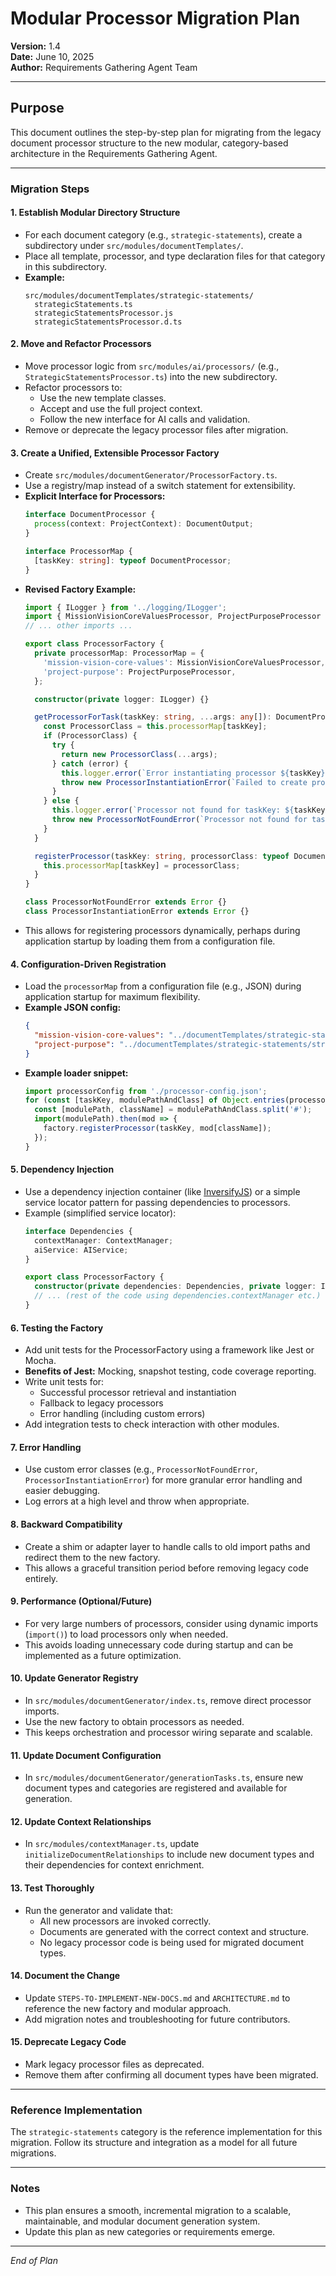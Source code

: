 # Modular Processor Migration Plan

**Version:** 1.4  
**Date:** June 10, 2025  
**Author:** Requirements Gathering Agent Team

---

## Purpose

This document outlines the step-by-step plan for migrating from the legacy document processor structure to the new modular, category-based architecture in the Requirements Gathering Agent.

---

### Migration Steps

#### 1. Establish Modular Directory Structure
- For each document category (e.g., `strategic-statements`), create a subdirectory under `src/modules/documentTemplates/`.
- Place all template, processor, and type declaration files for that category in this subdirectory.
- **Example:**
  ```
  src/modules/documentTemplates/strategic-statements/
    strategicStatements.ts
    strategicStatementsProcessor.js
    strategicStatementsProcessor.d.ts
  ```

#### 2. Move and Refactor Processors
- Move processor logic from `src/modules/ai/processors/` (e.g., `StrategicStatementsProcessor.ts`) into the new subdirectory.
- Refactor processors to:
  - Use the new template classes.
  - Accept and use the full project context.
  - Follow the new interface for AI calls and validation.
- Remove or deprecate the legacy processor files after migration.

#### 3. Create a Unified, Extensible Processor Factory
- Create `src/modules/documentGenerator/ProcessorFactory.ts`.
- Use a registry/map instead of a switch statement for extensibility.
- **Explicit Interface for Processors:**
  ```typescript
  interface DocumentProcessor {
    process(context: ProjectContext): DocumentOutput;
  }

  interface ProcessorMap {
    [taskKey: string]: typeof DocumentProcessor;
  }
  ```
- **Revised Factory Example:**
  ```typescript
  import { ILogger } from '../logging/ILogger';
  import { MissionVisionCoreValuesProcessor, ProjectPurposeProcessor } from '../documentTemplates/strategic-statements/strategicStatementsProcessor.js';
  // ... other imports ...

  export class ProcessorFactory {
    private processorMap: ProcessorMap = {
      'mission-vision-core-values': MissionVisionCoreValuesProcessor,
      'project-purpose': ProjectPurposeProcessor,
    };

    constructor(private logger: ILogger) {}

    getProcessorForTask(taskKey: string, ...args: any[]): DocumentProcessor {
      const ProcessorClass = this.processorMap[taskKey];
      if (ProcessorClass) {
        try {
          return new ProcessorClass(...args);
        } catch (error) {
          this.logger.error(`Error instantiating processor ${taskKey}: ${error}`);
          throw new ProcessorInstantiationError(`Failed to create processor for ${taskKey}`, error);
        }
      } else {
        this.logger.error(`Processor not found for taskKey: ${taskKey}.`);
        throw new ProcessorNotFoundError(`Processor not found for taskKey: ${taskKey}`);
      }
    }

    registerProcessor(taskKey: string, processorClass: typeof DocumentProcessor) {
      this.processorMap[taskKey] = processorClass;
    }
  }

  class ProcessorNotFoundError extends Error {}
  class ProcessorInstantiationError extends Error {}
  ```
- This allows for registering processors dynamically, perhaps during application startup by loading them from a configuration file.

#### 4. Configuration-Driven Registration
- Load the `processorMap` from a configuration file (e.g., JSON) during application startup for maximum flexibility.
- **Example JSON config:**
  ```json
  {
    "mission-vision-core-values": "../documentTemplates/strategic-statements/strategicStatementsProcessor.js#MissionVisionCoreValuesProcessor",
    "project-purpose": "../documentTemplates/strategic-statements/strategicStatementsProcessor.js#ProjectPurposeProcessor"
  }
  ```
- **Example loader snippet:**
  ```typescript
  import processorConfig from './processor-config.json';
  for (const [taskKey, modulePathAndClass] of Object.entries(processorConfig)) {
    const [modulePath, className] = modulePathAndClass.split('#');
    import(modulePath).then(mod => {
      factory.registerProcessor(taskKey, mod[className]);
    });
  }
  ```

#### 5. Dependency Injection
- Use a dependency injection container (like [InversifyJS](https://inversify.io/)) or a simple service locator pattern for passing dependencies to processors.
- Example (simplified service locator):
  ```typescript
  interface Dependencies {
    contextManager: ContextManager;
    aiService: AIService;
  }

  export class ProcessorFactory {
    constructor(private dependencies: Dependencies, private logger: ILogger) {}
    // ... (rest of the code using dependencies.contextManager etc.)
  }
  ```

#### 6. Testing the Factory
- Add unit tests for the ProcessorFactory using a framework like Jest or Mocha.
- **Benefits of Jest:** Mocking, snapshot testing, code coverage reporting.
- Write unit tests for:
  - Successful processor retrieval and instantiation
  - Fallback to legacy processors
  - Error handling (including custom errors)
- Add integration tests to check interaction with other modules.

#### 7. Error Handling
- Use custom error classes (e.g., `ProcessorNotFoundError`, `ProcessorInstantiationError`) for more granular error handling and easier debugging.
- Log errors at a high level and throw when appropriate.

#### 8. Backward Compatibility
- Create a shim or adapter layer to handle calls to old import paths and redirect them to the new factory.
- This allows a graceful transition period before removing legacy code entirely.

#### 9. Performance (Optional/Future)
- For very large numbers of processors, consider using dynamic imports (`import()`) to load processors only when needed.
- This avoids loading unnecessary code during startup and can be implemented as a future optimization.

#### 10. Update Generator Registry
- In `src/modules/documentGenerator/index.ts`, remove direct processor imports.
- Use the new factory to obtain processors as needed.
- This keeps orchestration and processor wiring separate and scalable.

#### 11. Update Document Configuration
- In `src/modules/documentGenerator/generationTasks.ts`, ensure new document types and categories are registered and available for generation.

#### 12. Update Context Relationships
- In `src/modules/contextManager.ts`, update `initializeDocumentRelationships` to include new document types and their dependencies for context enrichment.

#### 13. Test Thoroughly
- Run the generator and validate that:
  - All new processors are invoked correctly.
  - Documents are generated with the correct context and structure.
  - No legacy processor code is being used for migrated document types.

#### 14. Document the Change
- Update `STEPS-TO-IMPLEMENT-NEW-DOCS.md` and `ARCHITECTURE.md` to reference the new factory and modular approach.
- Add migration notes and troubleshooting for future contributors.

#### 15. Deprecate Legacy Code
- Mark legacy processor files as deprecated.
- Remove them after confirming all document types have been migrated.

---

### Reference Implementation

The `strategic-statements` category is the reference implementation for this migration. Follow its structure and integration as a model for all future migrations.

---

### Notes
- This plan ensures a smooth, incremental migration to a scalable, maintainable, and modular document generation system.
- Update this plan as new categories or requirements emerge.

---

*End of Plan*
